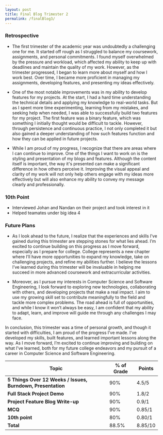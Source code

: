 ```yaml
---
layout: post
title: Final Blog Trimester 2
permalink: /finalBlog3/
---
```


### Retrospective
- The first trimester of the academic year was undoubtedly a challenging one for me. It started off rough as I struggled to balance my coursework, assignments, and personal commitments. I found myself overwhelmed by the pressure and workload, which affected my ability to keep up with deadlines and maintain the quality of my work. However, as the trimester progressed, I began to learn more about myself and how I work best. Over time, I became more proficient in managing my assignments, developing features, and presenting my ideas effectively.

- One of the most notable improvements was in my ability to develop features for my projects. At the start, I had a hard time understanding the technical details and applying my knowledge to real-world tasks. But as I spent more time experimenting, learning from my mistakes, and seeking help when needed, I was able to successfully build two features for my project. The first feature was a binary feature, which was something I initially thought would be difficult to tackle. However, through persistence and continuous practice, I not only completed it but also gained a deeper understanding of how such features function and how they can be applied in future projects.

- While I am proud of my progress, I recognize that there are areas where I can continue to improve. One of the things I want to work on is the styling and presentation of my blogs and features. Although the content itself is important, the way it's presented can make a significant difference in how others perceive it. Improving the visual appeal and clarity of my work will not only help others engage with my ideas more effectively but will also enhance my ability to convey my message clearly and professionally.


### 10th Point

- Interviewed Johan and Nandan on their project and took interest in it
- Helped teamates under big idea 4 



### Future Plans

- As I look ahead to the future, I realize that the experiences and skills I’ve gained during this trimester are stepping stones for what lies ahead. I’m excited to continue building on this progress as I move forward, especially as I prepare for college. College represents a new chapter where I’ll have more opportunities to expand my knowledge, take on challenging projects, and refine my abilities further. I believe the lessons I’ve learned during this trimester will be invaluable in helping me succeed in more advanced coursework and extracurricular activities.

- Moreover, as I pursue my interests in Computer Science and Software Engineering, I look forward to exploring new technologies, collaborating with others, and developing projects that make a real impact. I aim to use my growing skill set to contribute meaningfully to the field and tackle more complex problems. The road ahead is full of opportunities, and while I know it won’t always be easy, I am confident that my ability to adapt, learn, and improve will guide me through any challenges I may face.

In conclusion, this trimester was a time of personal growth, and though it started with difficulties, I am proud of the progress I’ve made. I’ve developed my skills, built features, and learned important lessons along the way. As I move forward, I’m excited to continue improving and building on what I’ve learned, both for my future college endeavors and my pursuit of a career in Computer Science and Software Engineering.

<table>
  <thead>
    <tr>
      <th>Topic</th>
      <th>% of Grade</th>
      <th>Points</th>
    </tr>
  </thead>
  <tbody>
    <tr>
      <td><strong>5 Things Over 12 Weeks / Issues, Burndown, Presentation</strong></td>
      <td>90%</td>
      <td>4.5/5</td>
    </tr>
    <tr>
      <td><strong>Full Stack Project Demo</strong></td>
      <td>90%</td>
      <td>1.8/2</td>
    </tr>
    <tr>
      <td><strong>Project Feature Blog Write-up</strong></td>
      <td>90%</td>
      <td>0.9/1</td>
    </tr>
    <tr>
      <td><strong>MCQ</strong></td>
      <td>90%</td>
      <td>0.85/1</td>
    </tr>
    <tr>
      <td><strong>10th point</strong></td>
      <td>80%</td>
      <td>0.80/1</td>
    </tr>
    <tr>
      <td><strong>Total</strong></td>
      <td>88.5%</td>
      <td>8.85/10</td>
    </tr>
  </tbody>
</table>




